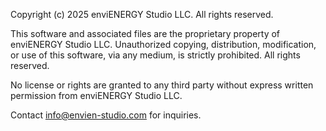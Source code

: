 Copyright (c) 2025 enviENERGY Studio LLC. All rights reserved.

This software and associated files are the proprietary property of enviENERGY Studio LLC. Unauthorized copying, distribution, modification, or use of this software, via any medium, is strictly prohibited. All rights reserved.

No license or rights are granted to any third party without express written permission from enviENERGY Studio LLC.

Contact info@envien-studio.com for inquiries.